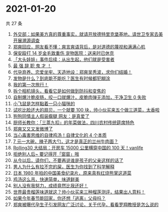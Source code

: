 # 2021-01-20

共 27 条

<!-- BEGIN ZHIHUVIDEO -->
<!-- 最后更新时间 Wed Jan 20 2021 15:41:06 GMT+0800 (CST) -->
1. [外交部：如果美方真的尊重事实，就请开放德特里克堡基地，请世卫专家去美开展溯源调查](https://www.zhihu.com/zvideo/1334997835197685760)
1. [郑爽回应，网友看不懂：爽言爽语背后，是对道德的蔑视和满满心机](https://www.zhihu.com/zvideo/1334934820318183424)
1. [保安殴打 14 岁金毛致重伤 宠物医院：送来时已休克](https://www.zhihu.com/zvideo/1334468096191840256)
1. [「大头娃娃」事件后续：从出生起，他们就是受害者](https://www.zhihu.com/zvideo/1334942680120561664)
1. [最 强 辞 职 鬼 才 ！](https://www.zhihu.com/zvideo/1333505750769807360)
1. [代孕弃养、恋爱坐牢、天造地设：郑爽吴秀波，求你们结婚！](https://www.zhihu.com/zvideo/1334940329163079680)
1. [发物是什么？到底能不能吃？医生有时候都犯糊涂](https://www.zhihu.com/zvideo/1335210216569233408)
1. [我的第一次旅行！](https://www.zhihu.com/zvideo/1334943667346350080)
1. [拆个相机镜头，看看它是如何做到防抖和变焦的](https://www.zhihu.com/zvideo/1334995809113006080)
1. [自制爆汁脆皮肠，咬一口就爆汁，皮脆肉弹无添加，干净卫生 0 失败](https://www.zhihu.com/zvideo/1333896504214097920)
1. [小飞鼠是怎样黏着一只小猫咪的](https://www.zhihu.com/zvideo/1334624249949356032)
1. [试吃比脸还大的扇贝，一个就要 100 块，帅小伙买来五个做三道菜，太香啦](https://www.zhihu.com/zvideo/1333742373037977600)
1. [狗狗同情主人假装瘸腿 网友：是真爱了](https://www.zhihu.com/zvideo/1334864376126603264)
1. [厨师长教你：「三蒸九扣」的年菜做法，四川农村传统筵席特色](https://www.zhihu.com/zvideo/1335164424970735616)
1. [郑爽又又又发微博了](https://www.zhihu.com/zvideo/1334955263095455744)
1. [当心毒害思维的自律鸡汤！自律文化的 4 个本质](https://www.zhihu.com/zvideo/1334857413942472704)
1. [7 元一大碗，辣子两大勺，这才是真正的兰州牛肉面？](https://www.zhihu.com/zvideo/1334873115956797440)
1. [Rolling30 大结局：开房车 15000 公里横穿中国的 100 天！vanlife](https://www.zhihu.com/zvideo/1333787731340324864)
1. [拒绝别人后~ 要记得开「窗窗」哦](https://www.zhihu.com/zvideo/1333541371253493760)
1. [从今以后，请你们，不要再说谁是孩子的父亲这样的话了](https://www.zhihu.com/zvideo/1335011664539189248)
1. [男人为什么有拉不完的屎，医生为你找到了科学解释](https://www.zhihu.com/zvideo/1334775634213113856)
1. [日本 1980 年拍的中国美食纪录片，原来真有红烧熊掌这道菜](https://www.zhihu.com/zvideo/1333459574255472640)
1. [鸡汤这么吊，快速简单，味道鲜美](https://www.zhihu.com/zvideo/1334874049248526336)
1. [别人没有我努力，成绩竟然比我还好！](https://www.zhihu.com/zvideo/1334812780697108480)
1. [世界最贵榴莲味道就这？帅小伙买来三种榴莲测评，结果出人意料！](https://www.zhihu.com/zvideo/1334829727106871296)
1. [如果今年春节能回家，你还想「逃离」父母吗？](https://www.zhihu.com/zvideo/1333160561942081536)
1. [郑爽被曝代孕生子引发网友广泛讨论，关于代孕，看看罗翔教授是怎么说的](https://www.zhihu.com/zvideo/1334588426377584640)
<!-- END ZHIHUVIDEO -->
